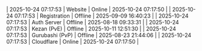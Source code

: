 | 2025-10-24 07:17:53 | Website | Online | 2025-10-24 07:17:50 |
| 2025-10-24 07:17:53 | Registration | Offline | 2025-09-09 16:40:23 |
| 2025-10-24 07:17:53 | Auth Server | Offline | 2025-08-18 09:33:31 |
| 2025-10-24 07:17:53 | Kezan (PvE) | Offline | 2025-10-11 12:51:30 |
| 2025-10-24 07:17:53 | Gurubashi (PvP) | Offline | 2025-08-23 21:44:06 |
| 2025-10-24 07:17:53 | Cloudflare | Online | 2025-10-24 07:17:50 |
